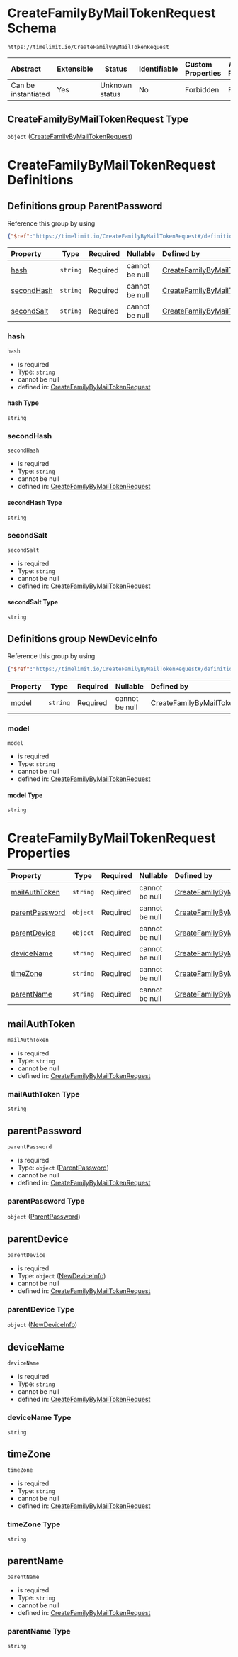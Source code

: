 # CreateFamilyByMailTokenRequest Schema

```txt
https://timelimit.io/CreateFamilyByMailTokenRequest
```




| Abstract            | Extensible | Status         | Identifiable | Custom Properties | Additional Properties | Access Restrictions | Defined In                                                                                                      |
| :------------------ | ---------- | -------------- | ------------ | :---------------- | --------------------- | ------------------- | --------------------------------------------------------------------------------------------------------------- |
| Can be instantiated | Yes        | Unknown status | No           | Forbidden         | Forbidden             | none                | [CreateFamilyByMailTokenRequest.schema.json](CreateFamilyByMailTokenRequest.schema.json "open original schema") |

## CreateFamilyByMailTokenRequest Type

`object` ([CreateFamilyByMailTokenRequest](createfamilybymailtokenrequest.md))

# CreateFamilyByMailTokenRequest Definitions

## Definitions group ParentPassword

Reference this group by using

```json
{"$ref":"https://timelimit.io/CreateFamilyByMailTokenRequest#/definitions/ParentPassword"}
```

| Property                  | Type     | Required | Nullable       | Defined by                                                                                                                                                                                                                        |
| :------------------------ | -------- | -------- | -------------- | :-------------------------------------------------------------------------------------------------------------------------------------------------------------------------------------------------------------------------------- |
| [hash](#hash)             | `string` | Required | cannot be null | [CreateFamilyByMailTokenRequest](createfamilybymailtokenrequest-definitions-parentpassword-properties-hash.md "https&#x3A;//timelimit.io/CreateFamilyByMailTokenRequest#/definitions/ParentPassword/properties/hash")             |
| [secondHash](#secondHash) | `string` | Required | cannot be null | [CreateFamilyByMailTokenRequest](createfamilybymailtokenrequest-definitions-parentpassword-properties-secondhash.md "https&#x3A;//timelimit.io/CreateFamilyByMailTokenRequest#/definitions/ParentPassword/properties/secondHash") |
| [secondSalt](#secondSalt) | `string` | Required | cannot be null | [CreateFamilyByMailTokenRequest](createfamilybymailtokenrequest-definitions-parentpassword-properties-secondsalt.md "https&#x3A;//timelimit.io/CreateFamilyByMailTokenRequest#/definitions/ParentPassword/properties/secondSalt") |

### hash




`hash`

-   is required
-   Type: `string`
-   cannot be null
-   defined in: [CreateFamilyByMailTokenRequest](createfamilybymailtokenrequest-definitions-parentpassword-properties-hash.md "https&#x3A;//timelimit.io/CreateFamilyByMailTokenRequest#/definitions/ParentPassword/properties/hash")

#### hash Type

`string`

### secondHash




`secondHash`

-   is required
-   Type: `string`
-   cannot be null
-   defined in: [CreateFamilyByMailTokenRequest](createfamilybymailtokenrequest-definitions-parentpassword-properties-secondhash.md "https&#x3A;//timelimit.io/CreateFamilyByMailTokenRequest#/definitions/ParentPassword/properties/secondHash")

#### secondHash Type

`string`

### secondSalt




`secondSalt`

-   is required
-   Type: `string`
-   cannot be null
-   defined in: [CreateFamilyByMailTokenRequest](createfamilybymailtokenrequest-definitions-parentpassword-properties-secondsalt.md "https&#x3A;//timelimit.io/CreateFamilyByMailTokenRequest#/definitions/ParentPassword/properties/secondSalt")

#### secondSalt Type

`string`

## Definitions group NewDeviceInfo

Reference this group by using

```json
{"$ref":"https://timelimit.io/CreateFamilyByMailTokenRequest#/definitions/NewDeviceInfo"}
```

| Property        | Type     | Required | Nullable       | Defined by                                                                                                                                                                                                            |
| :-------------- | -------- | -------- | -------------- | :-------------------------------------------------------------------------------------------------------------------------------------------------------------------------------------------------------------------- |
| [model](#model) | `string` | Required | cannot be null | [CreateFamilyByMailTokenRequest](createfamilybymailtokenrequest-definitions-newdeviceinfo-properties-model.md "https&#x3A;//timelimit.io/CreateFamilyByMailTokenRequest#/definitions/NewDeviceInfo/properties/model") |

### model




`model`

-   is required
-   Type: `string`
-   cannot be null
-   defined in: [CreateFamilyByMailTokenRequest](createfamilybymailtokenrequest-definitions-newdeviceinfo-properties-model.md "https&#x3A;//timelimit.io/CreateFamilyByMailTokenRequest#/definitions/NewDeviceInfo/properties/model")

#### model Type

`string`

# CreateFamilyByMailTokenRequest Properties

| Property                          | Type     | Required | Nullable       | Defined by                                                                                                                                                                           |
| :-------------------------------- | -------- | -------- | -------------- | :----------------------------------------------------------------------------------------------------------------------------------------------------------------------------------- |
| [mailAuthToken](#mailAuthToken)   | `string` | Required | cannot be null | [CreateFamilyByMailTokenRequest](createfamilybymailtokenrequest-properties-mailauthtoken.md "https&#x3A;//timelimit.io/CreateFamilyByMailTokenRequest#/properties/mailAuthToken")    |
| [parentPassword](#parentPassword) | `object` | Required | cannot be null | [CreateFamilyByMailTokenRequest](createfamilybymailtokenrequest-definitions-parentpassword.md "https&#x3A;//timelimit.io/CreateFamilyByMailTokenRequest#/properties/parentPassword") |
| [parentDevice](#parentDevice)     | `object` | Required | cannot be null | [CreateFamilyByMailTokenRequest](createfamilybymailtokenrequest-definitions-newdeviceinfo.md "https&#x3A;//timelimit.io/CreateFamilyByMailTokenRequest#/properties/parentDevice")    |
| [deviceName](#deviceName)         | `string` | Required | cannot be null | [CreateFamilyByMailTokenRequest](createfamilybymailtokenrequest-properties-devicename.md "https&#x3A;//timelimit.io/CreateFamilyByMailTokenRequest#/properties/deviceName")          |
| [timeZone](#timeZone)             | `string` | Required | cannot be null | [CreateFamilyByMailTokenRequest](createfamilybymailtokenrequest-properties-timezone.md "https&#x3A;//timelimit.io/CreateFamilyByMailTokenRequest#/properties/timeZone")              |
| [parentName](#parentName)         | `string` | Required | cannot be null | [CreateFamilyByMailTokenRequest](createfamilybymailtokenrequest-properties-parentname.md "https&#x3A;//timelimit.io/CreateFamilyByMailTokenRequest#/properties/parentName")          |

## mailAuthToken




`mailAuthToken`

-   is required
-   Type: `string`
-   cannot be null
-   defined in: [CreateFamilyByMailTokenRequest](createfamilybymailtokenrequest-properties-mailauthtoken.md "https&#x3A;//timelimit.io/CreateFamilyByMailTokenRequest#/properties/mailAuthToken")

### mailAuthToken Type

`string`

## parentPassword




`parentPassword`

-   is required
-   Type: `object` ([ParentPassword](createfamilybymailtokenrequest-definitions-parentpassword.md))
-   cannot be null
-   defined in: [CreateFamilyByMailTokenRequest](createfamilybymailtokenrequest-definitions-parentpassword.md "https&#x3A;//timelimit.io/CreateFamilyByMailTokenRequest#/properties/parentPassword")

### parentPassword Type

`object` ([ParentPassword](createfamilybymailtokenrequest-definitions-parentpassword.md))

## parentDevice




`parentDevice`

-   is required
-   Type: `object` ([NewDeviceInfo](createfamilybymailtokenrequest-definitions-newdeviceinfo.md))
-   cannot be null
-   defined in: [CreateFamilyByMailTokenRequest](createfamilybymailtokenrequest-definitions-newdeviceinfo.md "https&#x3A;//timelimit.io/CreateFamilyByMailTokenRequest#/properties/parentDevice")

### parentDevice Type

`object` ([NewDeviceInfo](createfamilybymailtokenrequest-definitions-newdeviceinfo.md))

## deviceName




`deviceName`

-   is required
-   Type: `string`
-   cannot be null
-   defined in: [CreateFamilyByMailTokenRequest](createfamilybymailtokenrequest-properties-devicename.md "https&#x3A;//timelimit.io/CreateFamilyByMailTokenRequest#/properties/deviceName")

### deviceName Type

`string`

## timeZone




`timeZone`

-   is required
-   Type: `string`
-   cannot be null
-   defined in: [CreateFamilyByMailTokenRequest](createfamilybymailtokenrequest-properties-timezone.md "https&#x3A;//timelimit.io/CreateFamilyByMailTokenRequest#/properties/timeZone")

### timeZone Type

`string`

## parentName




`parentName`

-   is required
-   Type: `string`
-   cannot be null
-   defined in: [CreateFamilyByMailTokenRequest](createfamilybymailtokenrequest-properties-parentname.md "https&#x3A;//timelimit.io/CreateFamilyByMailTokenRequest#/properties/parentName")

### parentName Type

`string`

